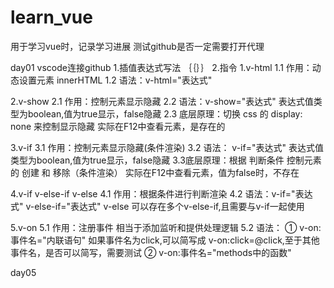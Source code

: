 # learn_vue
用于学习vue时，记录学习进展
测试github是否一定需要打开代理

day01 vscode连接github
1.插值表达式写法  ｛｛｝｝
2.指令
1.v-html
1.1 作用：动态设置元素 innerHTML
1.2 语法：v-html="表达式"

2.v-show
2.1 作用：控制元素显示隐藏
2.2 语法：v-show="表达式"   表达式值类型为boolean,值为true显示，false隐藏
2.3 底层原理：切换 css 的 display: none 来控制显示隐藏  实际在F12中查看元素，是存在的

3.v-if
3.1 作用：控制元素显示隐藏(条件渲染)
3.2 语法： v-if="表达式"   表达式值类型为boolean,值为true显示，false隐藏
3.3底层原理：根据 判断条件 控制元素的 创建 和 移除（条件渲染） 实际在F12中查看元素，值为false时，不存在

4.v-if v-else-if v-else
4.1 作用：根据条件进行判断渲染
4.2 语法：v-if="表达式" v-else-if="表达式" v-else 可以存在多个v-else-if,且需要与v-if一起使用

5.v-on
5.1 作用：注册事件 相当于添加监听和提供处理逻辑
5.2 语法：
    ① v-on:事件名="内联语句"  如果事件名为click,可以简写成 v-on:click=@click,至于其他事件名，是否可以简写，需要测试
    ② v-on:事件名="methods中的函数"


day05
